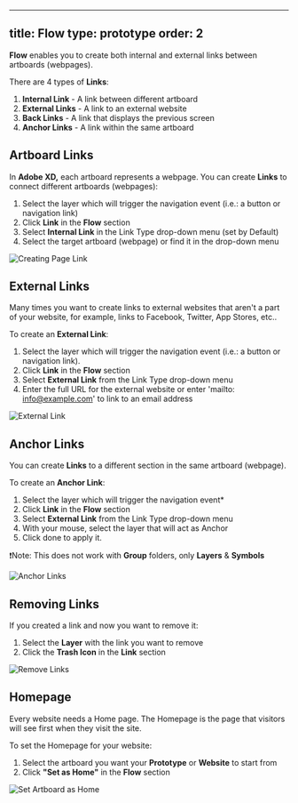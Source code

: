 
---
title: Flow
type: prototype
order: 2
---

 **Flow** enables you to create both internal and external links between artboards (webpages).

There are 4 types of **Links**:

1. **Internal Link** - A link between different artboard 
2. **External Links** - A link to an external website
3. **Back Links** - A link that displays the previous screen
4. **Anchor Links** - A link within the same artboard 
 
## Artboard Links

In **Adobe XD,** each artboard represents a webpage. You can create **Links** to connect different artboards (webpages):

1. Select the layer which will trigger the navigation event (i.e.: a button or navigation link)
2. Click **Link**  in the **Flow** section
3. Select **Internal Link** in the Link Type drop-down menu (set by Default)
4. Select the target artboard  (webpage) or find it in the drop-down menu

![Creating Page Link](http://f.cl.ly/items/1L3s422J2y252B1D0Q3x/Links.gif)
## External Links

Many times you want to create links to external websites that aren't a part of your website, for example,  links to Facebook, Twitter, App Stores, etc..

To create an **External Link**:

1. Select the layer which will trigger the navigation event  (i.e.: a button or navigation link).
2. Click **Link**  in the **Flow** section
3. Select **External Link** from the Link Type drop-down menu
4. Enter the full URL for the external website or enter 'mailto: info@example.com' to link to an email address

![External Link](http://f.cl.ly/items/2X2a401i0E0Q3612461o/[97f25f716beb06086dc5f2e469aba5d0]_External%20Link.gif)
## Anchor Links

You can create **Links** to a different section in the same artboard (webpage).

To create an **Anchor Link**:
1. Select the layer which will trigger the navigation event*
2. Click **Link**  in the **Flow** section
3. Select **External Link** from the Link Type drop-down menu
4. With your mouse, select the layer that will act as Anchor
5. Click done to apply it.

❗️Note: This does not work with **Group** folders, only **Layers** & **Symbols**

![Anchor Links](http://f.cl.ly/items/2O1v0q192u2C3e263M44/%5B1c51a085b8f3903b1adeeac91771aacb%5D_Screen%20Recording%202019-01-23%20at%2006.25%20PM.gif)


## Removing Links

If you created a link and now you want to remove it:

1. Select the **Layer** with the link you want to remove
2. Click the **Trash Icon** in the **Link** section

![Remove Links](http://f.cl.ly/items/0N1a1u1V0Q2v46220d2F/Remove%20links.gif)

## Homepage

Every website needs a Home page. The Homepage is the page that visitors will see first when they visit the site.  

To set the Homepage for your website:

 1. Select the artboard you want your **Prototype** or **Website** to start from
 2.  Click **"Set as Home"** in the  **Flow** section

![Set Artboard as Home](http://f.cl.ly/items/0t3t1b1P0V1F0w33233N/Set%20Home.gif)
